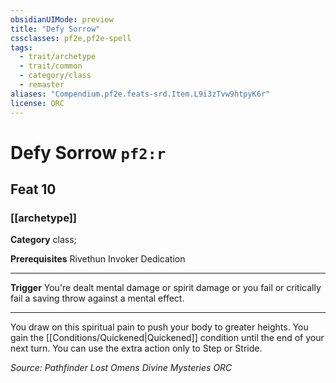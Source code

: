 ```yaml
---
obsidianUIMode: preview
title: "Defy Sorrow"
cssclasses: pf2e,pf2e-spell
tags:
  - trait/archetype
  - trait/common
  - category/class
  - remaster
aliases: "Compendium.pf2e.feats-srd.Item.L9i3zTvw9htpyK6r"
license: ORC
---
```

# Defy Sorrow `pf2:r`
## Feat 10
### [[archetype]]

**Category** class; 



**Prerequisites** Rivethun Invoker Dedication
* * *
**Trigger** You're dealt mental damage or spirit damage or you fail or critically fail a saving throw against a mental effect.

* * *

You draw on this spiritual pain to push your body to greater heights. You gain the [[Conditions/Quickened|Quickened]] condition until the end of your next turn. You can use the extra action only to Step or Stride.

*Source: Pathfinder Lost Omens Divine Mysteries*
*ORC*
